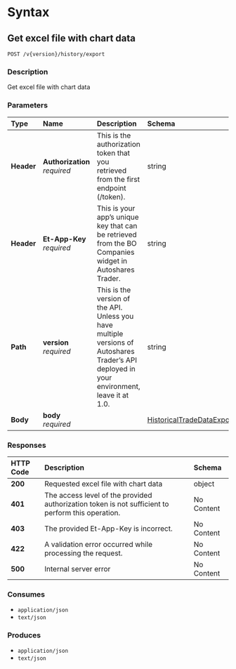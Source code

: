 # Syntax

## Get excel file with chart data

```text
POST /v{version}/history/export
```

### Description

Get excel file with chart data

### Parameters

| Type | Name | Description | Schema | Default |
| :--- | :--- | :--- | :--- | :--- |
| **Header** | **Authorization**   _required_ | This is the authorization token that you retrieved from the first endpoint \(/token\). | string |  |
| **Header** | **Et-App-Key**   _required_ | This is your app’s unique key that can be retrieved from the BO Companies widget in Autoshares Trader. | string |  |
| **Path** | **version**   _required_ | This is the version of the API. Unless you have multiple versions of Autoshares Trader’s API deployed in your environment, leave it at 1.0. | string | `"1"` |
| **Body** | **body**   _required_ |  | [HistoricalTradeDataExportDataModel](historicaltradedata_exporttoexcel.md#historicaltradedataexportdatamodel) |  |

### Responses

| HTTP Code | Description | Schema |
| :--- | :--- | :--- |
| **200** | Requested excel file with chart data | object |
| **401** | The access level of the provided authorization token is not sufficient to perform this operation. | No Content |
| **403** | The provided Et-App-Key is incorrect. | No Content |
| **422** | A validation error occurred while processing the request. | No Content |
| **500** | Internal server error | No Content |

### Consumes

* `application/json`
* `text/json`

### Produces

* `application/json`
* `text/json`

